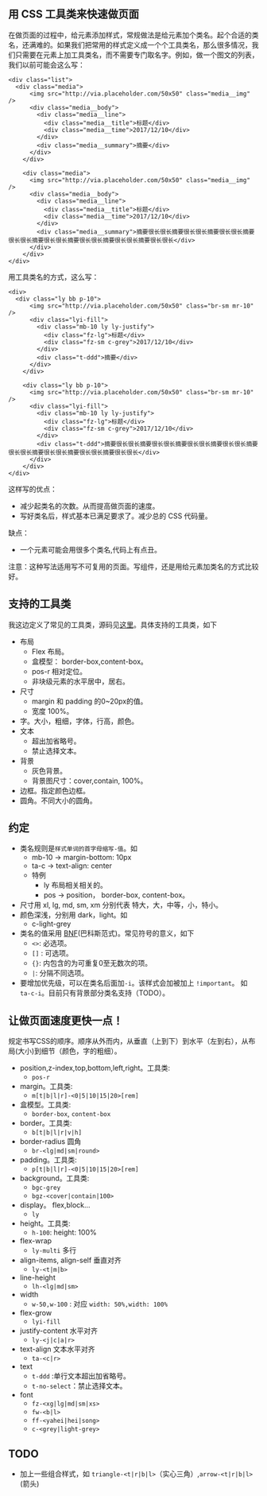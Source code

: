 ## 用 CSS 工具类来快速做页面
在做页面的过程中，给元素添加样式，常规做法是给元素加个类名。起个合适的类名，还满难的。如果我们把常用的样式定义成一个个工具类名，那么很多情况，我们只需要在元素上加工具类名，而不需要专门取名字。例如，做一个图文的列表，我们以前可能会这么写：
```
<div class="list">
  <div class="media">
      <img src="http://via.placeholder.com/50x50" class="media__img" />
      <div class="media__body">
        <div class="media__line">
          <div class="media__title">标题</div>
          <div class="media__time">2017/12/10</div>
        </div>
        <div class="media__summary">摘要</div>
      </div>
    </div>

    <div class="media">
      <img src="http://via.placeholder.com/50x50" class="media__img" />
      <div class="media__body">
        <div class="media__line">
          <div class="media__title">标题</div>
          <div class="media__time">2017/12/10</div>
        </div>
        <div class="media__summary">摘要很长很长摘要很长很长摘要很长很长摘要很长很长摘要很长很长摘要很长很长摘要很长很长摘要很长很长</div>
      </div>
    </div>
</div>
```

用工具类名的方式，这么写：
```
<div>
  <div class="ly bb p-10">
      <img src="http://via.placeholder.com/50x50" class="br-sm mr-10" />
      <div class="lyi-fill">
        <div class="mb-10 ly ly-justify">
          <div class="fz-lg">标题</div>
          <div class="fz-sm c-grey">2017/12/10</div>
        </div>
        <div class="t-ddd">摘要</div>
      </div>
    </div>

    <div class="ly bb p-10">
      <img src="http://via.placeholder.com/50x50" class="br-sm mr-10" />
      <div class="lyi-fill">
        <div class="mb-10 ly ly-justify">
          <div class="fz-lg">标题</div>
          <div class="fz-sm c-grey">2017/12/10</div>
        </div>
        <div class="t-ddd">摘要很长很长摘要很长很长摘要很长很长摘要很长很长摘要很长很长摘要很长很长摘要很长很长摘要很长很长</div>
      </div>
    </div>
</div>
```

这样写的优点：
* 减少起类名的次数。从而提高做页面的速度。
* 写好类名后，样式基本已满足要求了。减少总的 CSS 代码量。

缺点：
* 一个元素可能会用很多个类名,代码上有点丑。

注意：这种写法适用写不可复用的页面。写组件，还是用给元素加类名的方式比较好。

## 支持的工具类
我这边定义了常见的工具类，源码见[这里](https://github.com/iamjoel/front-end-codes/blob/master/template/sass/utils/index.scss)。具体支持的工具类，如下

* 布局
  * Flex 布局。
  * 盒模型： border-box,content-box。
  * pos-r 相对定位。
  * 非块级元素的水平居中，居右。
* 尺寸
  * margin 和 padding 的0~20px的值。
  * 宽度 100%。
* 字。大小，粗细，字体，行高，颜色。
* 文本
  * 超出加省略号。
  * 禁止选择文本。
* 背景
  * 灰色背景。
  * 背景图尺寸：cover,contain, 100%。
* 边框。指定颜色边框。
* 圆角。不同大小的圆角。

## 约定
* 类名规则是`样式单词的首字母缩写-值`。如
  * mb-10 -> margin-bottom: 10px
  * ta-c -> text-align: center
  * 特例
    * ly 布局相关相关的。
    * pos -> position， border-box, content-box。 
* 尺寸用 xl, lg, md, sm, xm 分别代表 特大，大，中等，小，特小。
* 颜色深浅，分别用 dark，light。如
  * c-light-grey
* 类名的值采用 [BNF](https://en.wikipedia.org/wiki/Backus%E2%80%93Naur_form)(巴科斯范式)。常见符号的意义，如下
  * `<>`: 必选项。
  * `[]` : 可选项。
  * `{}`: 内包含的为可重复0至无数次的项。
  * `|`: 分隔不同选项。
* 要增加优先级，可以在类名后面加`-i`。该样式会加被加上 `!important`。 如 `ta-c-i`。目前只有背景部分类名支持（TODO）。

## 让做页面速度更快一点！
规定书写CSS的顺序。顺序从外而内，从垂直（上到下）到水平（左到右），从布局(大小)到细节（颜色，字的粗细）。

* position,z-index,top,bottom,left,right。工具类:
  * `pos-r`
* margin。工具类:
  * `m[t|b|l|r]-<0|5|10|15|20>[rem]`
* 盒模型。工具类:
  * `border-box`, `content-box`
* border。工具类:
  * `b[t|b|l|r|v|h]`
* border-radius 圆角
  * `br-<lg|md|sm|round>`
* padding。工具类:
  * `p[t|b|l|r]-<0|5|10|15|20>[rem]`
* background。工具类:
  * `bgc-grey`
  * `bgz-<cover|contain|100>`
* display。 flex,block...
  * `ly`
* height。工具类:
  * `h-100`: height: 100%
* flex-wrap
  * `ly-multi` 多行
* align-items, align-self 垂直对齐
  * `ly-<t|m|b>`
* line-height
  * `lh-<lg|md|sm>`
* width
  * `w-50,w-100` : 对应 `width: 50%,width: 100%`
* flex-grow
  * `lyi-fill`
* justify-content 水平对齐
  * `ly-<j|c|a|r>`
* text-align 文本水平对齐
  * `ta-<c|r>`
* text
  * `t-ddd` :单行文本超出加省略号。
  * `t-no-select`：禁止选择文本。
* font
  * `fz-<xg|lg|md|sm|xs>`
  * `fw-<b|l>`
  * `ff-<yahei|hei|song>`
  * `c-<grey|light-grey>`

## TODO
* 加上一些组合样式，如 `triangle-<t|r|b|l>`（实心三角）,`arrow-<t|r|b|l>`(箭头)